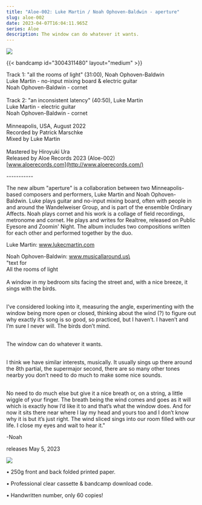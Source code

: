 ```yaml
---
title: "Aloe-002: Luke Martin / Noah Ophoven-Baldwin - aperture"
slug: aloe-002
date: 2023-04-07T16:04:11.965Z
series: Aloe
description: The window can do whatever it wants.
---
```

![](/images/uploads/aquare.jpg)

{{< bandcamp id="3004311480" layout="medium" >}}

Track 1: "all the rooms of light" (31:00), Noah Ophoven-Baldwin \
Luke Martin - no-input mixing board & electric guitar \
Noah Ophoven-Baldwin - cornet \
\
Track 2: "an inconsistent latency" (40:50), Luke Martin \
Luke Martin - electric guitar \
Noah Ophoven-Baldwin - cornet \
\
Minneapolis, USA, August 2022 \
Recorded by Patrick Marschke \
Mixed by Luke Martin \
\
Mastered by Hiroyuki Ura \
Released by Aloe Records 2023 (Aloe-002) \
[www.aloerecords.com](http://www.aloerecords.com/)

\----------- 

The new album "aperture" is a collaboration between two Minneapolis-based composers and performers, Luke Martin and Noah Ophoven-Baldwin. Luke plays guitar and no-input mixing board, often with people in and around the Wandelweiser Group, and is part of the ensemble Ordinary Affects. Noah plays cornet and his work is a collage of field recordings, metronome and cornet. He plays and writes for Realtree, released on Public Eyesore and Zoomin' Night. The album includes two compositions written for each other and performed together by the duo. 

Luke Martin: www.lukecmartin.com

Noah Ophoven-Baldwin: www.musicallaround.us\
\
"text for \
All the rooms of light \
\
A window in my bedroom sits facing the street and, with a nice breeze, it sings with the birds. 

\
I’ve considered looking into it, measuring the angle, experimenting with the window being more open or closed, thinking about the wind (?) to figure out why exactly it’s song is so good, so practiced, but I haven’t. I haven’t and I’m sure I never will. The birds don’t mind. 

\
The window can do whatever it wants. 

\
I think we have similar interests, musically. It usually sings up there around the 8th partial, the supermajor second, there are so many other tones nearby you don’t need to do much to make some nice sounds. 

\
No need to do much else but give it a nice breath or, on a string, a little wiggle of your finger. The breath being the wind comes and goes as it will which is exactly how I’d like it to and that’s what the window does. And for now it sits there near where I lay my head and yours too and I don’t know why it is but it’s just right. The wind sliced sings into our room filled with our life. I close my eyes and wait to hear it." 

\-Noah  [](<>)

releases May 5, 2023

![](/images/uploads/l1126168.jpg)

• 250g front and back folded printed paper.

• Professional clear cassette & bandcamp download code.

• Handwritten number, only 60 copies!
